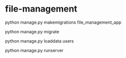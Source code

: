 # file-management

python manage.py makemigrations file_management_app

python manage.py migrate

python manage.py loaddata users

python manage.py runserver
